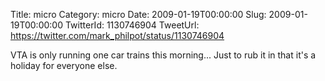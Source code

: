 Title: micro
Category: micro
Date: 2009-01-19T00:00:00
Slug: 2009-01-19T00:00:00
TwitterId: 1130746904
TweetUrl: https://twitter.com/mark_philpot/status/1130746904

VTA is only running one car trains this morning... Just to rub it in that it's a holiday for everyone else.